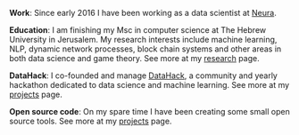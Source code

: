 **Work**: Since early 2016 I have been working as a data scientist at [Neura].

**Education**: I am finishing my Msc in computer science at The Hebrew University in Jerusalem. My research interests include machine learning, NLP, dynamic network processes, block chain systems and other areas in both data science and game theory. See more at my [research][Research] page.

**DataHack**: I co-founded and manage [DataHack], a community and yearly hackathon dedicated to data science and machine learning. See more at my [projects][Projects] page.

**Open source code**: On my spare time I have been creating some small open source tools. See more at my [projects][Projects] page.


[Neura]: http://www.theneura.com/
[DataHack]: http://datahack-il.com
[Projects]: /projects.html
[Research]: /research.html
